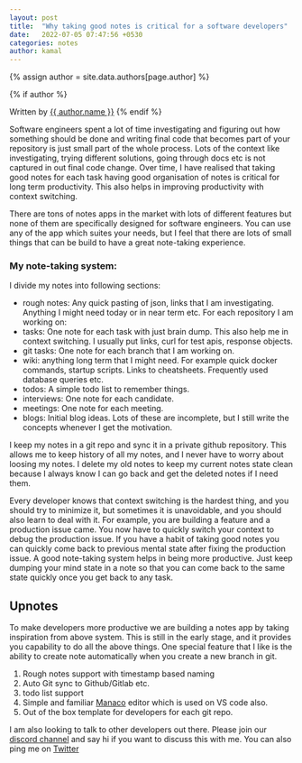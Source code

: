```yaml
---
layout: post
title:  "Why taking good notes is critical for a software developers"
date:   2022-07-05 07:47:56 +0530
categories: notes
author: kamal
---
```

<!-- Look the author details up from the site config. -->
{% assign author = site.data.authors[page.author] %}

<!-- Output author details if some exist. -->
{% if author %}
<span>
<!-- Personal Info. -->
Written by <a href="{{ author.web }}">{{ author.name }}</a>
</span>
{% endif %}

Software engineers spent a lot of time investigating and figuring out how something should be done and writing final code that becomes part of your repository is just small part of the whole process.
Lots of the context like investigating, trying different solutions, going through docs etc is not captured in out final code change.
Over time, I have realised that taking good notes for each task having good organisation of notes is critical for long term productivity. 
This also helps in improving productivity with context switching.

There are tons of notes apps in the market with lots of different features but none of them are specifically designed for software engineers. 
You can use any of the app which suites your needs, but I feel that there are lots of small things that can be build to have a great note-taking experience.

### My note-taking system:
I divide my notes into following sections:
- rough notes: Any quick pasting of json, links that I am investigating. Anything I might need today or in near term etc.
For each repository I am working on:
- tasks: One note for each task with just brain dump\. This also help me in context switching\. I usually put links\, curl for test apis\, response objects\.
- git tasks: One note for each branch that I am working on\.
- wiki: anything long term that I might need\. For example quick docker commands\, startup scripts\. Links to cheatsheets\. Frequently used database queries etc\.
- todos: A simple todo list to remember things.
- interviews: One note for each candidate.
- meetings: One note for each meeting.
- blogs: Initial blog ideas. Lots of these are incomplete, but I still write the concepts whenever I get the motivation.

I keep my notes in a git repo and sync it in a private github repository.
This allows me to keep history of all my notes, and I never have to worry about loosing my notes.
I delete my old notes to keep my current notes state clean because I always know I can go back and get the deleted notes if I need them.

Every developer knows that context switching is the hardest thing, and you should try to minimize it, but sometimes it is unavoidable, and you should also learn to deal with it.
For example, you are building a feature and a production issue came. You now have to quickly switch your context to debug the production issue. If you have a habit of taking good notes you can quickly come back to previous mental state after fixing the production issue.
A good note-taking system helps in being more productive. Just keep dumping your mind state in a note so that you can come back to the same state quickly once you get back to any task.

## Upnotes
To make developers more productive we are building a notes app by taking inspiration from above system.
This is still in the early stage, and it provides you capability to do all the above things.
One special feature that I like is the ability to create note automatically when you create a new branch in git.

1. Rough notes support with timestamp based naming
2. Auto Git sync to Github/Gitlab etc.
3. todo list support
4. Simple and familiar [Manaco](https://microsoft.github.io/monaco-editor/) editor which is used on VS code also.
5. Out of the box template for developers for each git repo.

I am also looking to talk to other developers out there. Please join our [discord channel](https://discord.gg/ATZTMeyWsW) and say hi if you want to discuss this with me.
You can also ping me on [Twitter](https://twitter.com/kamalkishor1991)
